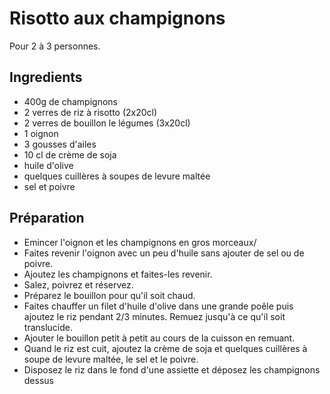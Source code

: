Risotto aux champignons
=======================

Pour 2 à 3 personnes.

## Ingredients

* 400g de champignons
* 2 verres de riz à risotto (2x20cl)
* 2 verres de bouillon le légumes (3x20cl)
* 1 oignon
* 3 gousses d'ailes
* 10 cl de crème de soja
* huile d'olive
* quelques cuillères à soupes de levure maltée
* sel et poivre

## Préparation

* Emincer l'oignon et les champignons en gros morceaux/
* Faites revenir l'oignon avec un peu d'huile sans ajouter de sel ou de poivre.
* Ajoutez les champignons et faites-les revenir.
* Salez, poivrez et réservez.
* Préparez le bouillon pour qu'il soit chaud.
* Faites chauffer un filet d'huile d'olive dans une grande poêle puis ajoutez le riz pendant 2/3 minutes. Remuez jusqu'à ce qu'il soit translucide.
* Ajouter le bouillon petit à petit au cours de la cuisson en remuant.
* Quand le riz est cuit, ajoutez la crème de soja et quelques cuillères à soupe de levure maltée, le sel et le poivre.
* Disposez le riz dans le fond d'une assiette et déposez les champignons dessus

